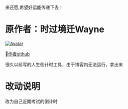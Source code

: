 来还愿,希望好运能传递下去！

# 原作者：时过境迁Wayne

[![Avatar](https://avatars1.githubusercontent.com/u/63389859?s=460&u=f55e5b46982c69f353cf9b5fd600afda7ff27bf0&v=4)](https://avatars1.githubusercontent.com/u/63389859?s=400&u=f55e5b46982c69f353cf9b5fd600afda7ff27bf0&v=4)

🎯[作者github](https://github.com/wayne0926)

很久以前写的人生倒计时工具，由于博客内无法运行，拿出来

# 改动说明 

改为自己近期考试的倒计时
